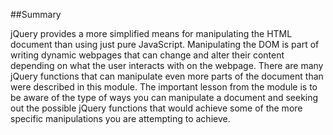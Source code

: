 ##Summary

jQuery provides a more simplified means for manipulating the HTML document than using just pure JavaScript. Manipulating the DOM is part of writing dynamic webpages that can change and alter their content depending on what the user interacts with on the webpage. There are many jQuery functions that can manipulate even more parts of the document than were described in this module. The important lesson from the module is to be aware of the type of ways you can manipulate a document and seeking out the possible jQuery functions that would achieve some of the more specific manipulations you are attempting to achieve.
